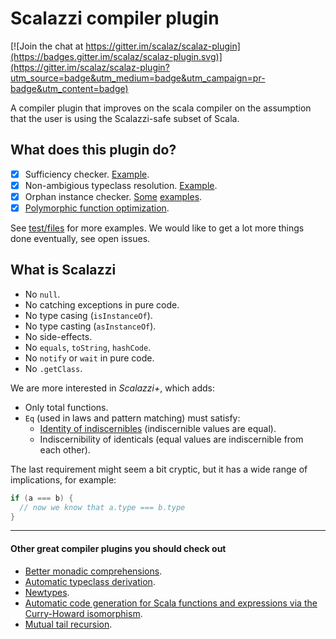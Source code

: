 # Scalazzi compiler plugin

[![Join the chat at https://gitter.im/scalaz/scalaz-plugin](https://badges.gitter.im/scalaz/scalaz-plugin.svg)](https://gitter.im/scalaz/scalaz-plugin?utm_source=badge&utm_medium=badge&utm_campaign=pr-badge&utm_content=badge)

A compiler plugin that improves on the scala compiler on the assumption that the user is using the Scalazzi-safe subset of Scala.

## What does this plugin do?

 * [x] Sufficiency checker. [Example](test/files/neg/minimal_test_bifunctor.scala).
 * [x] Non-ambigious typeclass resolution. [Example](test/files/pos/resolution_ambigious-typeclass-parameters.scala).
 * [x] Orphan instance checker. [Some](test/files/neg/orphans_definitions.scala) [examples](test/files/neg/orphans_eq_contramap.scala).
 * [x] [Polymorphic function optimization](doc/PolymorphicFunctionOptimization.md).

See [test/files](test/files) for more examples. We would like to get a lot more things done eventually, see open issues.

## What is Scalazzi

 * No `null`.
 * No catching exceptions in pure code.
 * No type casing (`isInstanceOf`).
 * No type casting (`asInstanceOf`).
 * No side-effects.
 * No `equals`, `toString`, `hashCode`.
 * No `notify` or `wait` in pure code.
 * No `.getClass`.
 
We are more interested in *Scalazzi+*, which adds:
 * Only total functions.
 * `Eq` (used in laws and pattern matching) must satisfy: 
   + [Identity of indiscernibles](https://en.wikipedia.org/wiki/Identity_of_indiscernibles) (indiscernible values are equal).
   + Indiscernibility of identicals (equal values are indiscernible from each other).

The last requirement might seem a bit cryptic, but it has a wide range of implications, for example:
```scala
if (a === b) {
  // now we know that a.type === b.type
}
```

---

#### Other great compiler plugins you should check out
 * [Better monadic comprehensions](https://github.com/oleg-py/better-monadic-for).
 * [Automatic typeclass derivation](https://gitlab.com/fommil/scalaz-deriving/).
 * [Newtypes](https://github.com/estatico/scala-newtype).
 * [Automatic code generation for Scala functions and expressions via the Curry-Howard isomorphism](https://github.com/Chymyst/curryhoward).
 * [Mutual tail recursion](https://github.com/wheaties/TwoTails).
